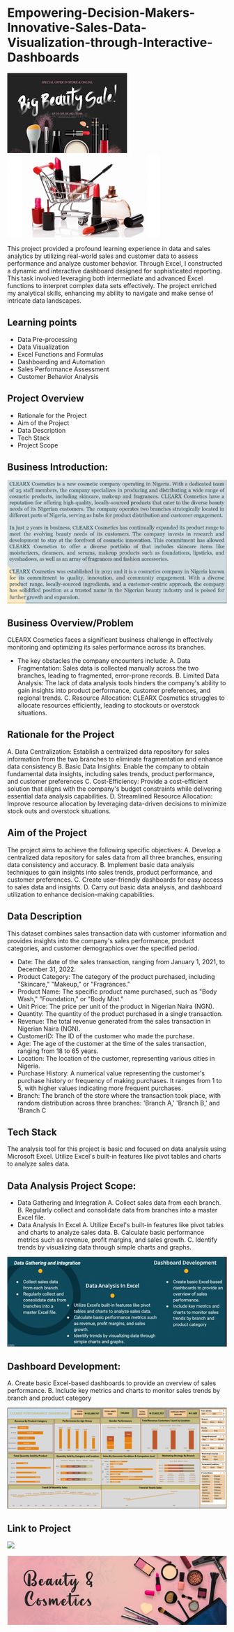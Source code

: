 # Empowering-Decision-Makers-Innovative-Sales-Data-Visualization-through-Interactive-Dashboards

![](title1.jpeg)                      ![](title2.jpg)

This project provided a profound learning experience in data and sales analytics by utilizing real-world sales and customer data to assess performance and analyze customer behavior. Through Excel, I constructed a dynamic and interactive dashboard designed for sophisticated reporting. This task involved leveraging both intermediate and advanced Excel functions to interpret complex data sets effectively. The project enriched my analytical skills, enhancing my ability to navigate and make sense of intricate data landscapes.

## Learning points
-	Data Pre-processing 
-	Data Visualization 
-	Excel Functions and Formulas 
-	Dashboarding and Automation 
-	Sales Performance Assessment 
-	Customer Behavior Analysis 

## Project Overview 
-	Rationale for the Project 
-	Aim of the Project 
-	Data Description 
-	Tech Stack 
-	Project Scope
## Business Introduction:

![](BiZ_Intro.PNG)

## Business Overview/Problem 
CLEARX Cosmetics faces a significant business challenge in effectively monitoring and optimizing its sales performance across its branches. 
- The key obstacles the company encounters include: 
A. Data Fragmentation: Sales data is collected manually across the two branches, leading to fragmented, error-prone records. 
B. Limited Data Analysis: The lack of data analysis tools hinders the company's ability to gain insights into product performance, customer preferences, and regional trends. 
C. Resource Allocation: CLEARX Cosmetics struggles to allocate resources efficiently, leading to stockouts or overstock situations.

##  Rationale for the Project 
A. Data Centralization: Establish a centralized data repository for sales information from the two branches to eliminate fragmentation and enhance data consistency 
B. Basic Data Insights: Enable the company to obtain fundamental data insights, including sales trends, product performance, and customer preferences 
C. Cost-Efficiency: Provide a cost-efficient solution that aligns with the company's budget constraints while delivering essential data analysis capabilities. 
D. Streamlined Resource Allocation: Improve resource allocation by leveraging data-driven decisions to minimize stock outs and overstock situations. 

## Aim of the Project 
The project aims to achieve the following specific objectives: 
A. Develop a centralized data repository for sales data from all three branches, ensuring data consistency and accuracy. 
B. Implement basic data analysis techniques to gain insights into sales trends, product performance, and customer preferences. 
C. Create user-friendly dashboards for easy access to sales data and insights. 
D. Carry out basic data analysis, and dashboard utilization to enhance decision-making capabilities. 

## Data Description 
This dataset combines sales transaction data with customer information and provides insights into the company's sales performance, product categories, and customer demographics over the specified period. 
-	Date: The date of the sales transaction, ranging from January 1, 2021, to December 31, 2022. 
-	Product Category: The category of the product purchased, including "Skincare," "Makeup," or "Fragrances." 
-	Product Name: The specific product name purchased, such as "Body Wash," "Foundation," or "Body Mist." 
-	Unit Price: The price per unit of the product in Nigerian Naira (NGN). 
-	Quantity: The quantity of the product purchased in a single transaction. 
-	Revenue: The total revenue generated from the sales transaction in Nigerian Naira (NGN). 
-	CustomerID: The ID of the customer who made the purchase. 
-	Age: The age of the customer at the time of the sales transaction, ranging from 18 to 65 years. 
-	 Location: The location of the customer, representing various cities in Nigeria. 
-	Purchase History: A numerical value representing the customer's purchase history or frequency of making purchases. It ranges from 1 to 5, with higher values indicating more frequent purchases. 
-	Branch: The branch of the store where the transaction took place, with random distribution across three branches: 'Branch A,' 'Branch B,' and 'Branch C

## Tech Stack 
The analysis tool for this project is basic and focused on data analysis using Microsoft Excel. Utilize Excel's built-in features like pivot tables and charts to analyze sales data. 

## Data Analysis Project Scope:
-  Data Gathering and Integration 
A. Collect sales data from each branch. 
B. Regularly collect and consolidate data from branches into a master Excel file. 
-  Data Analysis In Excel 
A. Utilize Excel's built-in features like pivot tables and charts to analyze sales data. 
B. Calculate basic performance metrics such as revenue, profit margins, and sales growth. C. Identify trends by visualizing data through simple charts and graphs. 

![]( Proj_Sc.PNG)

## Dashboard Development: 
A. Create basic Excel-based dashboards to provide an overview of sales performance. 
B. Include key metrics and charts to monitor sales trends by branch and product category

![]( Sales_DB.PNG)

## Link to Project

![]( CLEARX_COSMETICS_PERFORMANCE_DATA_DASHBOARD)



![]( title4l.jpeg)
